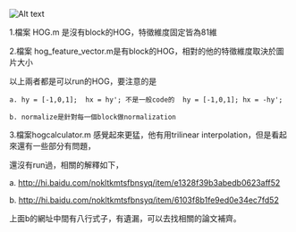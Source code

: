 ![Alt text](https://cloud.githubusercontent.com/assets/10431659/6080288/bde5fc80-ae4a-11e4-9a25-ac1f7aea7504.jpg)
  

1.檔案 HOG.m 是沒有block的HOG，特徵維度固定皆為81維

2.檔案 hog_feature_vector.m是有block的HOG，相對的他的特徵維度取決於圖片大小

以上兩者都是可以run的HOG，要注意的是

	a. hy = [-1,0,1];  hx = hy'; 不是一般code的  hy = [-1,0,1]; hx = -hy';

	b. normalize是針對每一個block做normalization


3.檔案hogcalculator.m 感覺起來更猛，他有用trilinear interpolation，但是看起來還有一些部分有問題，

  還沒有run過，相關的解釋如下，

  a. http://hi.baidu.com/nokltkmtsfbnsyq/item/e1328f39b3abedb0623aff52

  b. http://hi.baidu.com/nokltkmtsfbnsyq/item/6103f8b1fe9ed0e34ec7fd52
  
  上面b的網址中間有八行式子，有遺漏，可以去找相關的論文補齊。



